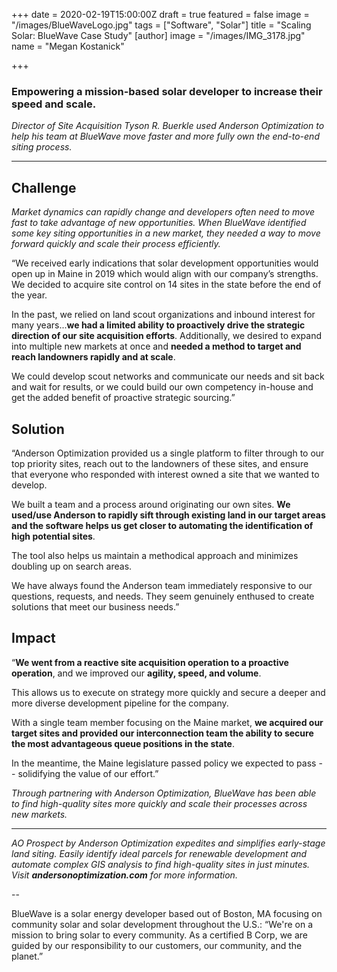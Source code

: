 +++
date = 2020-02-19T15:00:00Z
draft = true
featured = false
image = "/images/BlueWaveLogo.jpg"
tags = ["Software", "Solar"]
title = "Scaling Solar: BlueWave Case Study"
[author]
image = "/images/IMG_3178.jpg"
name = "Megan Kostanick"

+++
### Empowering a mission-based solar developer to increase their speed and scale.

_Director of Site Acquisition Tyson R. Buerkle used Anderson Optimization to help his team at BlueWave move faster and more fully own the end-to-end siting process._

***

## **Challenge**

_Market dynamics can rapidly change and developers often need to move fast to take advantage of new opportunities. When BlueWave identified some key siting opportunities in a new market, they needed a way to move forward quickly and scale their process efficiently._

“We received early indications that solar development opportunities would open up in Maine in 2019 which would align with our company’s strengths. We decided to acquire site control on 14 sites in the state before the end of the year.

In the past, we relied on land scout organizations and inbound interest for many years...**we had a limited ability to proactively drive the strategic direction of our site acquisition efforts**. Additionally, we desired to expand into multiple new markets at once and **needed a method to target and reach landowners rapidly and at scale**.

We could develop scout networks and communicate our needs and sit back and wait for results, or we could build our own competency in-house and get the added benefit of proactive strategic sourcing.”

## Solution

“Anderson Optimization provided us a single platform to filter through to our top priority sites, reach out to the landowners of these sites, and ensure that everyone who responded with interest owned a site that we wanted to develop.

We built a team and a process around originating our own sites. **We used/use Anderson to rapidly sift through existing land in our target areas and the software helps us get closer to automating the identification of high potential sites**.

The tool also helps us maintain a methodical approach and minimizes doubling up on search areas.

We have always found the Anderson team immediately responsive to our questions, requests, and needs. They seem genuinely enthused to create solutions that meet our business needs.”

## Impact

“**We went from a reactive site acquisition operation to a proactive operation**, and we improved our **agility, speed, and volume**.

This allows us to execute on strategy more quickly and secure a deeper and more diverse development pipeline for the company.

With a single team member focusing on the Maine market, **we acquired our target sites and provided our interconnection team the ability to secure the most advantageous queue positions in the state**.

In the meantime, the Maine legislature passed policy we expected to pass -- solidifying the value of our effort.”

_Through partnering with Anderson Optimization, BlueWave has been able to find high-quality sites more quickly and scale their processes across new markets._

***

_AO Prospect by Anderson Optimization expedites and simplifies early-stage land siting. Easily identify ideal parcels for renewable development and automate complex GIS analysis to find high-quality sites in just minutes. Visit **andersonoptimization.com** for more information._

\--

BlueWave is a solar energy developer based out of Boston, MA focusing on community solar and solar development throughout the U.S.: “We're on a mission to bring solar to every community. As a certified B Corp, we are guided by our responsibility to our customers, our community, and the planet.”